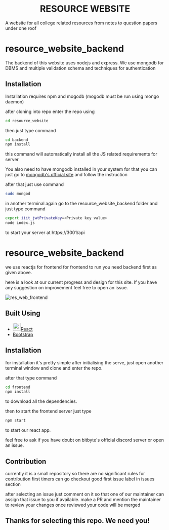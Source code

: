 <h1 align = center>RESOURCE WEBSITE</h1>
A website for all college related resources from notes to question papers under one roof

# resource_website_backend

The backend of this website uses nodejs and express.
We use mongodb for DBMS and multiple validation schema and techniques for authentication

## Installation

Installation requires npm and mogodb (mogodb must be run using mongo daemon)

after cloning into repo enter the repo using

``` bash
cd resource_website
```

then just type command

```bash
cd backend
npm install
```
 this command will automatically install all the JS related requirements for server
 
You also need to have mongodb installed in your system
for that you can just go to [mongodb's official site](https://docs.mongodb.com/manual/tutorial/install-mongodb-on-ubuntu/) and follow the instruction

after that just use command
```bash
sudo mongod
```
in another terminal again go to the resource_website_backend folder and just type command
```bash
export iiit_jwtPrivateKey=<Private key value>
node index.js
```
to start your server at https://3001/api

# resource_website_backend

we use reactjs for frontend
for frontend to run you need backend first as given above.

here is a look at our current progress and design for this site.
If you have any suggestion on improvement feel free to open an issue.

![res_web_frontend](https://user-images.githubusercontent.com/50267986/95130292-f9e67780-0779-11eb-932e-d77ea9b093e1.jpeg)

## Built Using
- <img src="src/logo.svg" width="25">[React](https://reactjs.org/)
- [Bootstrap](https://getbootstrap.com/)

## Installation

for installation it's pretty simple after initialising the serve,
just open another terminal window and clone and enter the repo.

after that type command

```bash
cd frontend
npm install
```
to download all the dependencies.

then to start the frontend server just type

```bash
npm start
```
to start our react app.

feel free to ask if you have doubt on bitbyte's official discord server or open an issue.

## Contribution

currently it is a small repository so there are no significant rules for contribution
first timers can go checkout good first issue label in issues section

after selecting an issue just comment on it so that one of our maintainer can assign that issue to you if available.
make a PR and mention the maintainer to review your changes once reviewed your code will be merged

## Thanks for selecting this repo. We need you!
